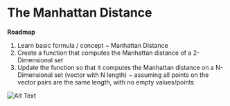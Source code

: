 The Manhattan Distance
======================

**Roadmap**
  1. Learn basic formula / concept ~ Manhattan Distance
  2. Create a function that computes the Manhattan distance of a 2-Dimensional set
  4. Update the function so that it computes the Manhattan distance on a N-Dimensional set (vector with N length) ~ assuming all points on the vector pairs are the same length, with no empty values/points


![Alt Text](http://angiogenesis.dkfz.de/oncoexpress/software/cs_clust/dist_004.gif)
